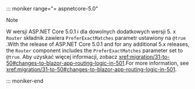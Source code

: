 ::: moniker range="= aspnetcore-5.0"

> [!NOTE]
> <span data-ttu-id="eada8-101">W wersji ASP.NET Core 5.0.1 i dla dowolnych dodatkowych wersji 5. x `Router` składnik zawiera `PreferExactMatches` parametr ustawiony na `@true` .</span><span class="sxs-lookup"><span data-stu-id="eada8-101">With the release of ASP.NET Core 5.0.1 and for any additional 5.x releases, the `Router` component includes the `PreferExactMatches` parameter set to `@true`.</span></span> <span data-ttu-id="eada8-102">Aby uzyskać więcej informacji, zobacz <xref:migration/31-to-50#changes-to-blazor-app-routing-logic-in-501>.</span><span class="sxs-lookup"><span data-stu-id="eada8-102">For more information, see <xref:migration/31-to-50#changes-to-blazor-app-routing-logic-in-501>.</span></span>

::: moniker-end
